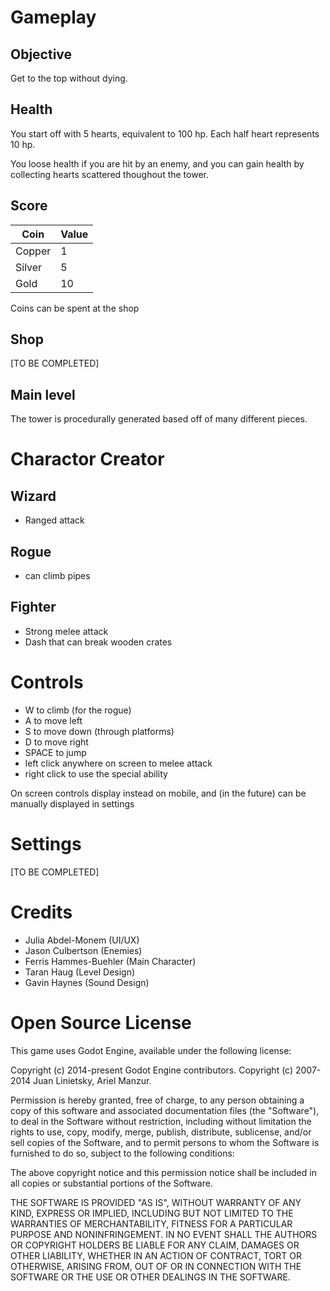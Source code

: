 # Gameplay

## Objective
Get to the top without dying.

## Health
You start off with 5 hearts, equivalent to 100 hp. Each half heart represents 10 hp.

You loose health if you are hit by an enemy, and you can gain health by collecting hearts scattered thoughout the tower.

## Score

| Coin | Value |
| --- | --- |
| Copper | 1 |
| Silver | 5 |
| Gold | 10 |

Coins can be spent at the shop

## Shop
[TO BE COMPLETED]

## Main level
The tower is procedurally generated based off of many different pieces.

# Charactor Creator

## Wizard
- Ranged attack

## Rogue
- can climb pipes

## Fighter
- Strong melee attack
- Dash that can break wooden crates

# Controls
- W to climb (for the rogue)
- A to move left
- S to move down (through platforms)
- D to move right
- SPACE to jump
- left click anywhere on screen to melee attack 
- right click to use the special ability 

On screen controls display instead on mobile, and (in the future) can be manually displayed in settings

# Settings
[TO BE COMPLETED]

# Credits
- Julia Abdel-Monem (UI/UX)
- Jason Culbertson (Enemies)
- Ferris Hammes-Buehler (Main Character)
- Taran Haug (Level Design)
- Gavin Haynes (Sound Design)

# Open Source License

This game uses Godot Engine, available under the following license:

Copyright (c) 2014-present Godot Engine contributors.
Copyright (c) 2007-2014 Juan Linietsky, Ariel Manzur.

Permission is hereby granted, free of charge, to any person obtaining a copy
of this software and associated documentation files (the "Software"), to deal
in the Software without restriction, including without limitation the rights
to use, copy, modify, merge, publish, distribute, sublicense, and/or sell
copies of the Software, and to permit persons to whom the Software is
furnished to do so, subject to the following conditions:

The above copyright notice and this permission notice shall be included in all
copies or substantial portions of the Software.

THE SOFTWARE IS PROVIDED "AS IS", WITHOUT WARRANTY OF ANY KIND, EXPRESS OR
IMPLIED, INCLUDING BUT NOT LIMITED TO THE WARRANTIES OF MERCHANTABILITY,
FITNESS FOR A PARTICULAR PURPOSE AND NONINFRINGEMENT. IN NO EVENT SHALL THE
AUTHORS OR COPYRIGHT HOLDERS BE LIABLE FOR ANY CLAIM, DAMAGES OR OTHER
LIABILITY, WHETHER IN AN ACTION OF CONTRACT, TORT OR OTHERWISE, ARISING FROM,
OUT OF OR IN CONNECTION WITH THE SOFTWARE OR THE USE OR OTHER DEALINGS IN THE
SOFTWARE.
